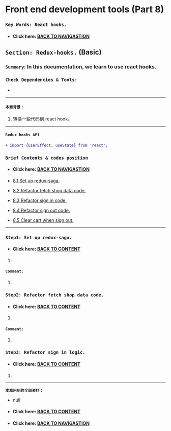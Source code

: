 # Front end development tools (Part 8)

### `Key Words: React hooks.`

- #### Click here: [BACK TO NAVIGASTION](https://github.com/DonghaoWu/Frontend-tools-demo/blob/master/README.md)

## `Section: Redux-hooks.` (Basic)

### `Summary`: In this documentation, we learn to use react hooks.

### `Check Dependencies & Tools:`

- 
------------------------------------------------------------

#### `本章背景：`
1. 转换一些代码到 react hook。

------------------------------------------------------------

#### `Redux hooks API`
```diff
+ import {userEffect, useState} from 'react';
```

### <span id="8.0">`Brief Contents & codes position`</span>

- #### Click here: [BACK TO NAVIGASTION](https://github.com/DonghaoWu/Frontend-tools-demo/blob/master/README.md)

- [8.1 Set up redux-saga.](#8.1)
- [8.2 Refactor fetch shop data code.](#8.2)
- [8.3 Refactor sign in code.](#8.3)
- [8.4 Refactor sign out code.](#8.4)
- [8.5 Clear cart when sign out.](#8.5)

------------------------------------------------------------

### <span id="8.1">`Step1: Set up redux-saga.`</span>

- #### Click here: [BACK TO CONTENT](#8.0)

1. 

#### `Comment:`
1. 

### <span id="8.2">`Step2: Refactor fetch shop data code.`</span>

- #### Click here: [BACK TO CONTENT](#8.0)

1. 


#### `Comment:`
1. 


### <span id="8.3">`Step3: Refactor sign in logic.`</span>

- #### Click here: [BACK TO CONTENT](#8.0)

1. 

-----------------------------------------------------------------

__`本章用到的全部资料：`__

- null

- #### Click here: [BACK TO CONTENT](#8.0)
- #### Click here: [BACK TO NAVIGASTION](https://github.com/DonghaoWu/Frontend-tools-demo/blob/master/README.md)